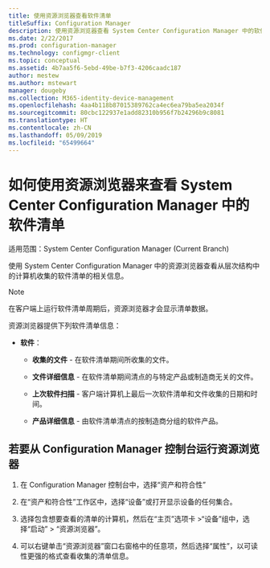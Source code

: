 ```yaml
---
title: 使用资源浏览器查看软件清单
titleSuffix: Configuration Manager
description: 使用资源浏览器查看 System Center Configuration Manager 中的软件清单。
ms.date: 2/22/2017
ms.prod: configuration-manager
ms.technology: configmgr-client
ms.topic: conceptual
ms.assetid: 4b7aa5f6-5ebd-49be-b7f3-4206caadc187
author: mestew
ms.author: mstewart
manager: dougeby
ms.collection: M365-identity-device-management
ms.openlocfilehash: 4aa4b118b87015389762ca4ec6ea79ba5ea2034f
ms.sourcegitcommit: 80cbc122937e1add82310b956f7b24296b9c8081
ms.translationtype: HT
ms.contentlocale: zh-CN
ms.lasthandoff: 05/09/2019
ms.locfileid: "65499664"
---
```

# <a name="how-to-use-resource-explorer-to-view-software-inventory-in-system-center-configuration-manager"></a>如何使用资源浏览器来查看 System Center Configuration Manager 中的软件清单

适用范围：System Center Configuration Manager (Current Branch)

使用 System Center Configuration Manager 中的资源浏览器查看从层次结构中的计算机收集的软件清单的相关信息。  

> [!NOTE]  
>  在客户端上运行软件清单周期后，资源浏览器才会显示清单数据。  

 资源浏览器提供下列软件清单信息：  

-   **软件**：  

    -   **收集的文件** - 在软件清单期间所收集的文件。  

    -   **文件详细信息** - 在软件清单期间清点的与特定产品或制造商无关的文件。  

    -   **上次软件扫描** - 客户端计算机上最后一次软件清单和文件收集的日期和时间。  

    -   **产品详细信息** - 由软件清单清点的按制造商分组的软件产品。  

## <a name="to-run-resource-explorer-from-the-configuration-manager-console"></a>若要从 Configuration Manager 控制台运行资源浏览器  

1.  在 Configuration Manager 控制台中，选择“资产和符合性”

2.  在“资产和符合性”工作区中，选择“设备”或打开显示设备的任何集合。  

3.  选择包含想要查看的清单的计算机，然后在“主页”选项卡 >“设备”组中，选择“启动” > “资源浏览器”。

4.  可以右键单击“资源浏览器”窗口右窗格中的任意项，然后选择“属性”，以可读性更强的格式查看收集的清单信息。  
 
